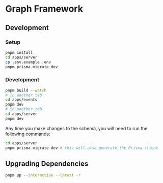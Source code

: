 # Graph Framework

## Development

### Setup

```sh
pnpm install
cd apps/server
cp .env.example .env
pnpm prisma migrate dev
```

### Development

```sh
pnpm build --watch
# in another tab
cd apps/events
pnpm dev
# in another tab
cd apps/server
pnpm dev
```

Any time you make changes to the schema, you will need to run the following commands:

```sh
cd apps/server
pnpm prisma migrate dev # this will also generate the Prisma client
```

## Upgrading Dependencies

```sh
pnpm up --interactive --latest -r
```